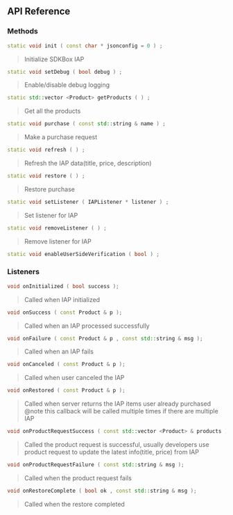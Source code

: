 ## API Reference

### Methods
```cpp
static void init ( const char * jsonconfig = 0 ) ;
```
> Initialize SDKBox IAP

```cpp
static void setDebug ( bool debug ) ;
```
> Enable/disable debug logging

```cpp
static std::vector <Product> getProducts ( ) ;
```
> Get all the products

```cpp
static void purchase ( const std::string & name ) ;
```
> Make a purchase request

```cpp
static void refresh ( ) ;
```
> Refresh the IAP data(title, price, description)

```cpp
static void restore ( ) ;
```
> Restore purchase

```cpp
static void setListener ( IAPListener * listener ) ;
```
> Set listener for IAP

```cpp
static void removeListener ( ) ;
```
> Remove listener for IAP

```cpp
static void enableUserSideVerification ( bool ) ;
```


### Listeners
```cpp
void onInitialized ( bool success );
```
> Called when IAP initialized

```cpp
void onSuccess ( const Product & p );
```
> Called when an IAP processed successfully

```cpp
void onFailure ( const Product & p , const std::string & msg );
```
> Called when an IAP fails

```cpp
void onCanceled ( const Product & p );
```
> Called when user canceled the IAP

```cpp
void onRestored ( const Product & p );
```
> Called when server returns the IAP items user already purchased
@note this callback will be called multiple times if there are multiple IAP

```cpp
void onProductRequestSuccess ( const std::vector <Product> & products );
```
> Called the product request is successful, usually developers use product request to update the latest info(title, price) from IAP

```cpp
void onProductRequestFailure ( const std::string & msg );
```
> Called when the product request fails

```cpp
void onRestoreComplete ( bool ok , const std::string & msg );
```
> Called when the restore completed


